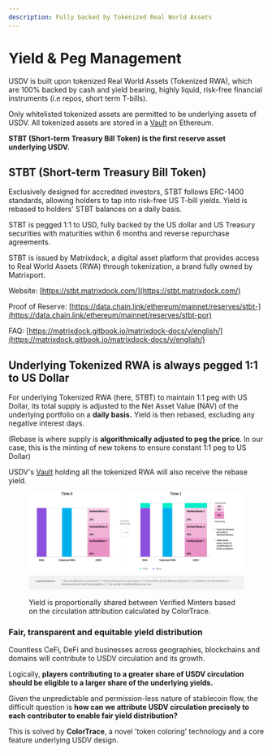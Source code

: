 ```yaml
---
description: Fully backed by Tokenized Real World Assets
---
```


# Yield & Peg Management

USDV is built upon tokenized Real World Assets (Tokenized RWA), which are 100% backed by cash and yield bearing, highly liquid, risk-free financial instruments (i.e repos, short term T-bills).

Only whitelisted tokenized assets are permitted to be underlying assets of USDV. All tokenized assets are stored in a [Vault](broken-reference) on Ethereum.

**STBT (Short-term Treasury Bill Token) is the first reserve asset underlying USDV.**

## STBT (Short-term Treasury Bill Token)

Exclusively designed for accredited investors, STBT follows ERC-1400 standards, allowing holders to tap into risk-free US T-bill yields. Yield is rebased to holders' STBT balances on a daily basis.

STBT is pegged 1:1 to USD, fully backed by the US dollar and US Treasury securities with maturities within 6 months and reverse repurchase agreements.

STBT is issued by Matrixdock, a digital asset platform that provides access to Real World Assets (RWA) through tokenization, a brand fully owned by Matrixport.

Website: [https://stbt.matrixdock.com/](https://stbt.matrixdock.com/)

Proof of Reserve: [https://data.chain.link/ethereum/mainnet/reserves/stbt-](https://data.chain.link/ethereum/mainnet/reserves/stbt-por)

FAQ: [https://matrixdock.gitbook.io/matrixdock-docs/v/english/](https://matrixdock.gitbook.io/matrixdock-docs/v/english/)

## Underlying Tokenized RWA is always pegged 1:1 to US Dollar

For underlying Tokenized RWA (here, STBT) to maintain 1:1 peg with US Dollar, its total supply is adjusted to the Net Asset Value (NAV) of the underlying portfolio on a **daily basis.** Yield is then rebased, excluding any negative interest days.

(Rebase is where supply is **algorithmically adjusted to peg the price**. In our case, this is the minting of new tokens to ensure constant 1:1 peg to US Dollar)

USDV's [Vault](broken-reference) holding all the tokenized RWA will also receive the rebase yield.

<figure><img src="../.gitbook/assets/yield-peg.png" alt=""><figcaption><p>Yield is proportionally shared between Verified Minters based on the circulation attribution calculated by ColorTrace.</p></figcaption></figure>

### Fair, transparent and equitable yield distribution

Countless CeFi, DeFi and businesses across geographies, blockchains and domains will contribute to USDV circulation and its growth.

Logically, **players contributing to a greater share of USDV circulation should be eligible to a larger share of the underlying yields.**

Given the unpredictable and permission-less nature of stablecoin flow, the difficult question is **how can we attribute USDV circulation precisely to each contributor to enable fair yield distribution?**&#x20;

This is solved by **ColorTrace**, a novel 'token coloring' technology and a core feature underlying USDV design.

